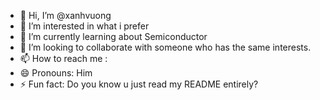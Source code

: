 - 👋 Hi, I’m @xanhvuong
- 👀 I’m interested in what i prefer
- 🌱 I’m currently learning about Semiconductor
- 💞️ I’m looking to collaborate with someone who has the same interests.
- 📫 How to reach me : 
- 😄 Pronouns: Him
- ⚡ Fun fact: Do you know u just read my README entirely?

<!---
xanhvuong/xanhvuong is a ✨ special ✨ repository because its `README.md` (this file) appears on your GitHub profile.
You can click the Preview link to take a look at your changes.
--->
